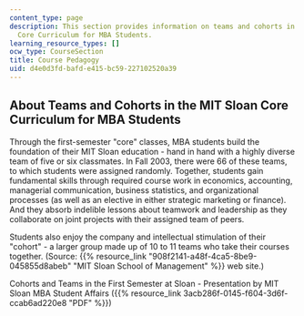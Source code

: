 ```yaml
---
content_type: page
description: This section provides information on teams and cohorts in the MIT Sloan
  Core Curriculum for MBA Students.
learning_resource_types: []
ocw_type: CourseSection
title: Course Pedagogy
uid: d4e0d3fd-bafd-e415-bc59-227102520a39
---
```


About Teams and Cohorts in the MIT Sloan Core Curriculum for MBA Students
-------------------------------------------------------------------------

Through the first-semester "core" classes, MBA students build the foundation of their MIT Sloan education - hand in hand with a highly diverse team of five or six classmates. In Fall 2003, there were 66 of these teams, to which students were assigned randomly. Together, students gain fundamental skills through required course work in economics, accounting, managerial communication, business statistics, and organizational processes (as well as an elective in either strategic marketing or finance). And they absorb indelible lessons about teamwork and leadership as they collaborate on joint projects with their assigned team of peers.

Students also enjoy the company and intellectual stimulation of their "cohort" - a larger group made up of 10 to 11 teams who take their courses together. (Source: {{% resource_link "908f2141-a48f-4ca5-8be9-045855d8abeb" "MIT Sloan School of Management" %}} web site.)

Cohorts and Teams in the First Semester at Sloan - Presentation by MIT Sloan MBA Student Affairs ({{% resource_link 3acb286f-0145-f604-3d6f-ccab6ad220e8 "PDF" %}})